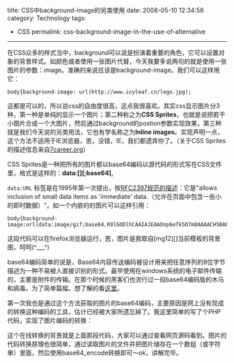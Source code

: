 title: CSS中background-image的另类使用
date: 2008-05-10 12:34:56 
category: Technology
tags: 
- CSS
permalink: css-background-image-in-the-use-of-alternative

---

在CSS众多的样式当中，background可以说是扮演着重要的角色，它可以设置对象的背景样式。如颜色或者使用一张图片代替，今天我要多说两句的就是使用一张图片的参数：image。准确的来说应该是background-image。我们可以这样用它：

```
body{background-image: url(http://www.icyleaf.cn/logo.jpg);
```

这都是可以的，所以说css的自由度很高，这点我很喜欢。其实css显示图片分3种，第一种是单纯的显示一个图片；第二种称之为**CSS Sprites**，也就是说把若干小图片合成一个大图片，然后通过background的postion参数实现效果，第三种就是我们今天说的另类用法，它也有学名称之为**Inline images**。实现声明一点，这个方法不适用于IE浏览器，恩，没错，IE，我们都遗弃你了。（关于CSS Sprites 的描述信息来自[7career.org][]）

CSS Sprites是一种把所有的图片都以base64编码以源代码的形式写在CSS文件里，格式是这样的：**data:[<mediatype>][;base64],<data>**

`data:URL` 标签是在1995年第一次提出，按[RFC2397规范的描述][]：它是"allows
inclusion of small data items as 'immediate' data.（允许在页面中包含一些小的即时数据）"。如一个内嵌的的图片可以这样引用：

```
body{background-image:url(data:image/gif;base64,R0lGODlhCAAIAJEAAOnp6eTk5O7m8AAAACH5BAEAAAIALAAAAAAIAAgAAAINjAMJh2q6DnxOVsqmLQA7);}
```

这段代码可以在firefox浏览器运行，恩，图片是我取自[mg12][]当前模板的背景图，呵呵(\^\_\_\_\^)

base64编码简单的说是，Base64内容传送编码被设计用来把任意序列的8位字节描述为一种不易被人直接识别的形式。最早使用在windows系统的电子邮件传输的，主要是附件的传输。在那个时候的黑客们也流行过一段base64编码版的木马和病毒。为了简单篇幅，想了解的看[这里][]。

第一次我也是通过这个方法获取的图片的base64编码，主要原因是网上没有现成的转换这种编码的工具，估计已经被大家所遗忘掉了。我这里简单的写了个PHP代码，实现了图片编码的转换：


这个在线转换的背景就是上面那段代码，大家可以通过查看网页源码看到。图片的代码转换原理也很简单，通过读取图片的文件并把图片储存在一个数组（或字符串）里面，然后使用base64\_encode转换即可～ok，讲解完毕。

  [CSS-background]: http://tu.6.cn/img/id/b438d4bdb329a74340c79037c2261021
  [7career.org]: http://7career.org/2008/02/hpws-1.html
  [RFC2397规范的描述]: http://tools.ietf.org/html/rfc2397
  [这里]: http://www.5dmail.net/html/2004-1-30/200413084348.htm
